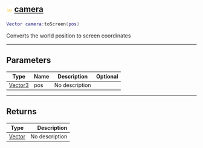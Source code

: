 ## ![shared](.gitbook/assets/shared.png) [camera](home/camera)



```lua
Vector camera:toScreen(pos)
```

Converts the world position to screen coordinates

------
## Parameters

| Type   | Name | Description | Optional |
| ------ | ---- | ----------- | -------: |
| [Vector3](home/Vector3) | pos | No description |  |

------
## Returns

| Type   | Description |
| ------ | ----------: |
| [Vector](home/Vector) | No description |


